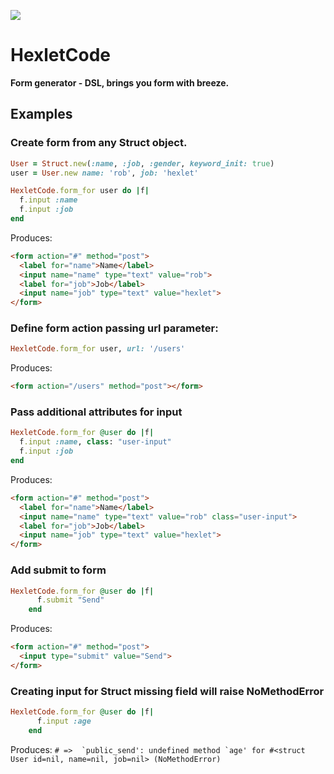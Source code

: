 ![](https://github.com/eKulshan/rails-project-63/actions/workflows/main.yml/badge.svg)
# HexletCode
**Form generator - DSL, brings you form with breeze.**




## Examples

### Create form from any Struct object.

```ruby
User = Struct.new(:name, :job, :gender, keyword_init: true)
user = User.new name: 'rob', job: 'hexlet'

HexletCode.form_for user do |f|
  f.input :name
  f.input :job
end
```
Produces:
```html
<form action="#" method="post">
  <label for="name">Name</label>
  <input name="name" type="text" value="rob">
  <label for="job">Job</label>
  <input name="job" type="text" value="hexlet">
</form>
```

### Define form action passing url parameter: 
```ruby
HexletCode.form_for user, url: '/users'
```
Produces:
```html
<form action="/users" method="post"></form>
```
### Pass additional attributes for input
```ruby
HexletCode.form_for @user do |f|
  f.input :name, class: "user-input"
  f.input :job
end
```
Produces:
```html
<form action="#" method="post">
  <label for="name">Name</label>
  <input name="name" type="text" value="rob" class="user-input">
  <label for="job">Job</label>
  <input name="job" type="text" value="hexlet">
</form>
```

### Add submit to form
```ruby
HexletCode.form_for @user do |f|
      f.submit "Send"
    end
```
Produces:
```html
<form action="#" method="post">
  <input type="submit" value="Send">
</form>
```

### Creating input for Struct missing field will raise NoMethodError
```ruby
HexletCode.form_for @user do |f|
      f.input :age
    end
```
Produces:
```# =>  `public_send': undefined method `age' for #<struct User id=nil, name=nil, job=nil> (NoMethodError)```
